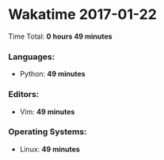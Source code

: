 # Wakatime 2017-01-22

Time Total: **0 hours 49 minutes**

### Languages:
- Python: **49 minutes** 

### Editors:
- Vim: **49 minutes** 

### Operating Systems:
- Linux: **49 minutes** 

